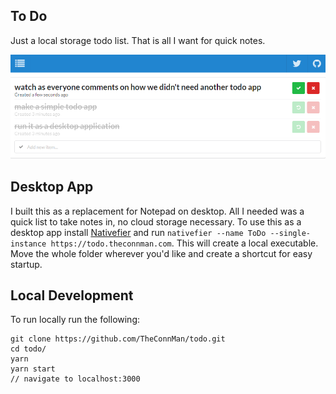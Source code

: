 ## To Do

Just a local storage todo list. That is all I want for quick notes.

![](docs/screenshot.png)

## Desktop App

I built this as a replacement for Notepad on desktop. All I needed was a quick list to take notes in, no cloud storage necessary. To use this as a desktop app install [Nativefier](https://github.com/jiahaog/nativefier) and run `nativefier --name ToDo --single-instance https://todo.theconnman.com`. This will create a local executable. Move the whole folder wherever you'd like and create a shortcut for easy startup.

## Local Development

To run locally run the following:

```
git clone https://github.com/TheConnMan/todo.git
cd todo/
yarn
yarn start
// navigate to localhost:3000
```
